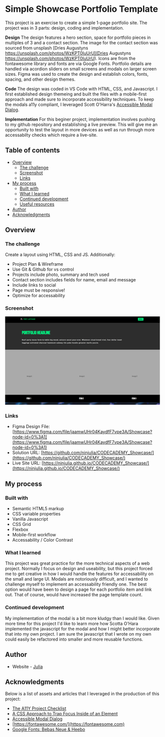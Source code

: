 # Simple Showcase Portfolio Template

This project is an exercise to create a simple 1-page portfolio site. The project was in 3 parts: design, coding and implementation.

**Design**
The design features a hero section, space for portfolio pieces in multiples of 3 and a contact section. The image for the contact section was sourced from unsplash [Dries Augustyns https://unsplash.com/photos/WzKPT0IuUrU](Dries Augustyns https://unsplash.com/photos/WzKPT0IuUrU). Icons are from the fontawesome library and fonts are via Google Fonts. Portfolio details are handled via acordion sliders on small screens and modals on larger screen sizes. Figma was used to create the design and establish colors, fonts, spacing, and other design themes.

**Code**
The design was coded in VS Code with HTML, CSS, and Javascript. I first established design themeing and built the files with a mobile-first approach and made sure to incorporate accessibility techniques. To keep the modals a11y compliant, I leveraged Scott O'Harra's [Accessible Modal Dialog](https://github.com/scottaohara/accessible_modal_window).

**Implementation**
For this beginer project, implementation involves pushing to my github repository and establishing a live preview. This will give me an opportunity to test the layout in more devices as well as run through more accessabilty checks which require a live-site.

## Table of contents

- [Overview](#overview)
  - [The challenge](#the-challenge)
  - [Screenshot](#screenshot)
  - [Links](#links)
- [My process](#my-process)
  - [Built with](#built-with)
  - [What I learned](#what-i-learned)
  - [Continued development](#continued-development)
  - [Useful resources](#useful-resources)
- [Author](#author)
- [Acknowledgments](#acknowledgments)

## Overview

### The challenge

Create a layout using HTML, CSS and JS. Additionally:

- Project Plan & Wireframe
- Use Git & Github for vs control
- Projects include photo, summary and tech used
- Contact section includes fields for name, email and message
- Include links to social
- Page must be responsive!
- Optimize for accessability

### Screenshot

![screenshot](./screenshot.PNG?raw=true)

### Links

- Figma Design File: [https://www.figma.com/file/jaamwUHr04KaydfF7vpe3A/Showcase?node-id=0%3A1](https://www.figma.com/file/jaamwUHr04KaydfF7vpe3A/Showcase?node-id=0%3A1)
- Solution URL: [https://github.com/ninjulia/CODECADEMY_Showcase/](https://github.com/ninjulia/CODECADEMY_Showcase/)
- Live Site URL: [https://ninjulia.github.io/CODECADEMY_Showcase/](https://ninjulia.github.io/CODECADEMY_Showcase/)

## My process

### Built with

- Semantic HTML5 markup
- CSS variable properties
- Vanilla Javascript
- CSS Grid
- Flexbox
- Mobile-first workflow
- Accessability / Color Contrast

### What I learned

This project was great practice for the more technical aspects of a web project. Normally I focus on design and useability, but this project forced me to get creative in how I would handle the features for accessability on the small and large UI. Modals are notoriously difficult, and I wanted to challenge myself to implement an accessability friendly one. The best option would have been to design a page for each portfolio item and link out. That of course, would have increased the page template count.

### Continued development

My implementation of the modal is a bit more kludgy than I would like. Given more time for this project I'd like to learn more how Scotta O'Hara implemented the javascript for the modal and how I might better incorporate that into my own project. I am sure the javascript that I wrote on my own could easily be refactored into smaller and more reusable functions.

## Author

- Website - [Julia](https://www.becausejulia.com)

## Acknowledgments

Below is a list of assets and articles that I leveraged in the production of this project:

- [The A11Y Project Checklist](https://www.a11yproject.com/checklist/)
- [A CSS Approach to Trap Focus Inside of an Element](https://css-tricks.com/a-css-approach-to-trap-focus-inside-of-an-element/)
- [Accessible Modal Dialog](https://scottaohara.github.io/accessible_modal_window/)
- [https://fontawesome.com/](https://fontawesome.com)
- [Google Fonts: Bebas Neue & Heebo](https://fonts.google.com/)
